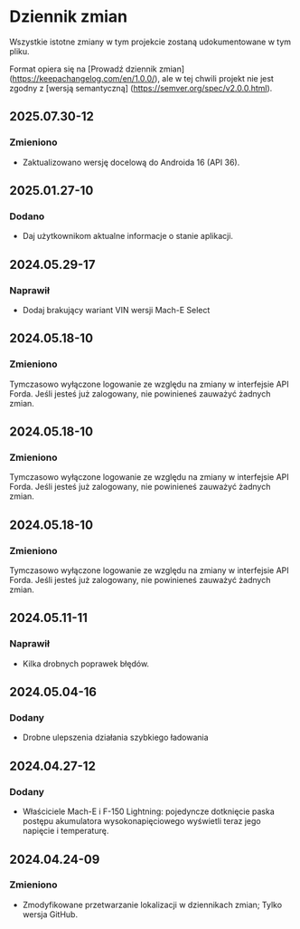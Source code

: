 # Dziennik zmian

Wszystkie istotne zmiany w tym projekcie zostaną udokumentowane w tym pliku.

Format opiera się na [Prowadź dziennik zmian] (https://keepachangelog.com/en/1.0.0/), ale w tej chwili projekt nie jest zgodny z [wersją semantyczną] (https://semver.org/spec/v2.0.0.html).

## 2025.07.30-12
### Zmieniono
- Zaktualizowano wersję docelową do Androida 16 (API 36).

## 2025.01.27-10
### Dodano
- Daj użytkownikom aktualne informacje o stanie aplikacji.

## 2024.05.29-17
### Naprawił
- Dodaj brakujący wariant VIN wersji Mach-E Select

## 2024.05.18-10
### Zmieniono
Tymczasowo wyłączone logowanie ze względu na zmiany w interfejsie API Forda. Jeśli jesteś już zalogowany, nie powinieneś zauważyć żadnych zmian.

## 2024.05.18-10
### Zmieniono
Tymczasowo wyłączone logowanie ze względu na zmiany w interfejsie API Forda. Jeśli jesteś już zalogowany, nie powinieneś zauważyć żadnych zmian.

## 2024.05.18-10
### Zmieniono
Tymczasowo wyłączone logowanie ze względu na zmiany w interfejsie API Forda. Jeśli jesteś już zalogowany, nie powinieneś zauważyć żadnych zmian.

## 2024.05.11-11
### Naprawił
- Kilka drobnych poprawek błędów.

## 2024.05.04-16
### Dodany
- Drobne ulepszenia działania szybkiego ładowania

## 2024.04.27-12
### Dodany
- Właściciele Mach-E i F-150 Lightning: pojedyncze dotknięcie paska postępu akumulatora wysokonapięciowego wyświetli teraz jego napięcie i temperaturę.

## 2024.04.24-09
### Zmieniono
- Zmodyfikowane przetwarzanie lokalizacji w dziennikach zmian; Tylko wersja GitHub.

